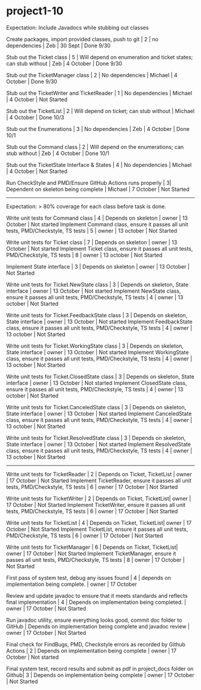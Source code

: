# project1-10 #

Expectation: Include Javadocs while stubbing out classes

Create packages, import provided classes, push to git | 2 | no dependencies | Zeb | 30 Sept | Done 9/30

Stub out the Ticket class | 5 | Will depend on enumeration and ticket states; can stub without | Zeb | 4 October | Done 9/30

Stub out the TicketManager class | 2 | No dependencies | Michael | 4 October | Done 9/30

Stub out the TicketWriter and TicketReader | 1 | No dependencies | Michael | 4 October | Not Started

Stub out the TicketList | 2 | Will depend on ticket; can stub without | Michael | 4 October | Done 10/3

Stub out the Enumerations | 3 | No dependencies | Zeb | 4 October | Done 10/1

Stub out the Command class | 2 | Will depend on the enumerations; can stub without | Zeb | 4 October | Done 10/1

Stub out the TicketState Interface & States | 4 | No dependencies | Michael | 4 October | Not Started

Run CheckStyle and PMD/Ensure GitHub Actions runs properly | 3| Dependent on skeleton being complete | Michael | 7 October | Not Started

---

Expectation:  > 80% coverage for each class before task is done. 

Write unit tests for Command class | 4 | Depends on skeleton | owner | 13 October | Not started
Implement Command class, ensure it passes all unit tests, PMD/Checkstyle, TS tests | 5 | owner | 13 october | Not Started

Write unit tests for Ticket class | 7 | Depends on skeleton | owner | 13 October | Not started
Implement Ticket class, ensure it passes all unit tests, PMD/Checkstyle, TS tests | 8 | owner | 13 october | Not Started

Implement State interface | 3 | Depends on skeleton | owner | 13 October | Not Started 

Write unit tests for Ticket.NewState class | 3 | Depends on skeleton, State interface | owner | 13 October | Not started
Implement NewState class, ensure it passes all unit tests, PMD/Checkstyle, TS tests | 4 | owner | 13 october | Not Started

Write unit tests for Ticket.FeedbackState class | 3 | Depends on skeleton, State interface | owner | 13 October | Not started
Implement FeedbackState class, ensure it passes all unit tests, PMD/Checkstyle, TS tests | 4 | owner | 13 october | Not Started

Write unit tests for Ticket.WorkingState class | 3 | Depends on skeleton, State interface | owner | 13 October | Not started
Implement WorkingState class, ensure it passes all unit tests, PMD/Checkstyle, TS tests | 4 | owner | 13 october | Not Started

Write unit tests for Ticket.ClosedState class | 3 | Depends on skeleton, State interface | owner | 13 October | Not started
Implement ClosedState class, ensure it passes all unit tests, PMD/Checkstyle, TS tests | 4 | owner | 13 october | Not Started

Write unit tests for Ticket.CanceledState class | 3 | Depends on skeleton, State interface | owner | 13 October | Not started
Implement CanceledState class, ensure it passes all unit tests, PMD/Checkstyle, TS tests | 4 | owner | 13 october | Not Started

Write unit tests for Ticket.ResolvedState class | 3 | Depends on skeleton, State interface | owner | 13 October | Not started
Implement ResolvedState class, ensure it passes all unit tests, PMD/Checkstyle, TS tests | 4 | owner | 13 october | Not Started

---

Write unit tests for TicketReader | 2 | Depends on Ticket, TicketList | owner | 17 October | Not Started 
Implement TicketReader, ensure it passes all unit tests, PMD/Checkstyle, TS tests | 6 | owner | 17 October | Not Started 

Write unit tests for TicketWriter | 2 | Depends on Ticket, TicketList| owner | 17 October | Not Started 
Implement TicketWriter, ensure it passes all unit tests, PMD/Checkstyle, TS tests | 6 | owner | 17 October | Not Started 

Write unit tests for TicketList | 4 | Depends on Ticket, TicketList| owner | 17 October | Not Started 
Implement TicketList, ensure it passes all unit tests, PMD/Checkstyle, TS tests | 6 | owner | 17 October | Not Started 

Write unit tests for TicketManager | 6 | Depends on Ticket, TicketList| owner | 17 October | Not Started 
Implement TicketManager, ensure it passes all unit tests, PMD/Checkstyle, TS tests | 8 | owner | 17 October | Not Started 

First pass of system test, debug any issues found | 4 | depends on implementation being complete. | owner | 17 October

Review and update javadoc to ensure that it meets standards and reflects final implementation | 4 | Depends on implementation being completed. | owner | 17 October | Not Started

Run javadoc utility, ensure everything looks good, commit doc folder to GitHub | Depends on implementation being complete and javadoc review | owner | 17 October  | Not Started

Final check for FindBugs, PMD, Checkstyle errors as recorded by Github Actions | 2 | Depends on implementation being complete | owner | 17 October | Not started

Final system test, record results and submit as pdf in project_docs folder on Github| 3 | Depends on implementation being complete | owner | 17 October | Not Started



